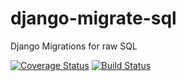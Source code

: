 # django-migrate-sql
Django Migrations for raw SQL

[![Coverage Status](https://coveralls.io/repos/klichukb/django-migrate-sql/badge.svg?branch=master&service=github)](https://coveralls.io/github/klichukb/django-migrate-sql?branch=master)
[![Build Status](https://travis-ci.org/klichukb/django-migrate-sql.svg?branch=master)](https://travis-ci.org/klichukb/django-migrate-sql)
